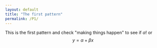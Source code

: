 ```yaml
---
layout: default
title: "The first pattern"
permalink: /P1/
---
```

This is the first pattern and check "making things happen" to see if $\alpha$! or $$ y = \alpha + \beta x $$

